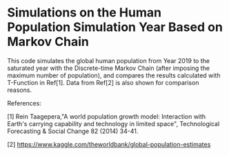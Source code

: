 # Simulations on the Human Population Simulation Year Based on Markov Chain

This code simulates the global human population from Year 2019 to the saturated 
year with the Discrete-time Markov Chain (after imposing the maximum number of 
population), and compares the results calculated with T-Function in Ref[1].
Data from Ref[2] is also shown for comparison reasons.

References:

[1] Rein Taagepera,"A world population growth model: Interaction with Earth's 
    carrying capability and technology in limited space", Technological 
    Forecasting & Social Change 82 (2014) 34-41.

[2] https://www.kaggle.com/theworldbank/global-population-estimates